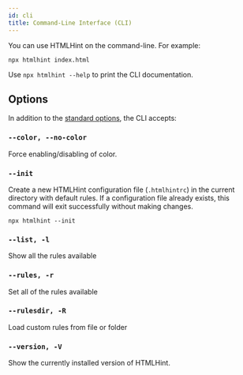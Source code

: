 ```yaml
---
id: cli
title: Command-Line Interface (CLI)
---
```


You can use HTMLHint on the command-line. For example:

```shell
npx htmlhint index.html
```

Use `npx htmlhint --help` to print the CLI documentation.

## Options

In addition to the [standard options](/usage/options/), the CLI accepts:

### `--color, --no-color`

Force enabling/disabling of color.

### `--init`

Create a new HTMLHint configuration file (`.htmlhintrc`) in the current directory with default rules. If a configuration file already exists, this command will exit successfully without making changes.

```shell
npx htmlhint --init
```

### `--list, -l`

Show all the rules available

### `--rules, -r`

Set all of the rules available

### `--rulesdir, -R`

Load custom rules from file or folder

### `--version, -V`

Show the currently installed version of HTMLHint.
